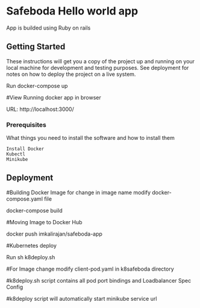 # Safeboda Hello world app 

App is builded using Ruby on rails 

## Getting Started

These instructions will get you a copy of the project up and running on your local machine for development and testing purposes. See deployment for notes on how to deploy the project on a live system.

Run docker-compose up

#View Running docker app in browser

URL: http://localhost:3000/

### Prerequisites

What things you need to install the software and how to install them

```
Install Docker 
Kubectl
Minikube
```

## Deployment


#Building Docker Image for change in image name modify docker-compose.yaml file

docker-compose build 

#Moving Image to Docker Hub

docker push imkalirajan/safeboda-app

#Kubernetes deploy

Run sh k8deploy.sh

#For Image change modify client-pod.yaml in k8safeboda directory

#k8deploy.sh script contains all pod port bindings and Loadbalancer Spec Config

#k8deploy script will automatically start minikube service url  
